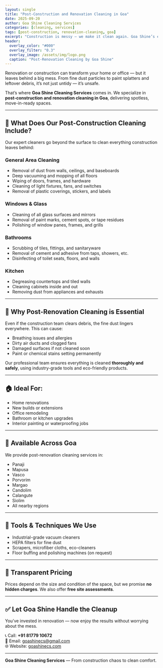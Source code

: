 ```yaml
---
layout: single
title: "Post-Construction and Renovation Cleaning in Goa"
date: 2025-09-20
author: Goa Shine Cleaning Services
categories: [cleaning, services]
tags: [post-construction, renovation-cleaning, goa]
excerpt: "Construction is messy — we make it clean again. Goa Shine’s expert post-renovation cleaning removes dust, debris, paint stains, and more."
header:
  overlay_color: "#000"
  overlay_filter: "0.3"
  overlay_image: /assets/img/logo.png
  caption: "Post-Renovation Cleaning by Goa Shine"
---
```


Renovation or construction can transform your home or office — but it leaves behind a big mess. From fine dust particles to paint splatters and leftover debris, it’s not just untidy — it’s unsafe.

That’s where **Goa Shine Cleaning Services** comes in. We specialize in **post-construction and renovation cleaning in Goa**, delivering spotless, move-in-ready spaces.

---

## 🧹 What Does Our Post-Construction Cleaning Include?

Our expert cleaners go beyond the surface to clean everything construction leaves behind:

### General Area Cleaning

- Removal of dust from walls, ceilings, and baseboards  
- Deep vacuuming and mopping of all floors  
- Wiping of doors, frames, and hardware  
- Cleaning of light fixtures, fans, and switches  
- Removal of plastic coverings, stickers, and labels  

### Windows & Glass

- Cleaning of all glass surfaces and mirrors  
- Removal of paint marks, cement spots, or tape residues  
- Polishing of window panes, frames, and grills  

### Bathrooms

- Scrubbing of tiles, fittings, and sanitaryware  
- Removal of cement and adhesive from taps, showers, etc.  
- Disinfecting of toilet seats, floors, and walls  

### Kitchen

- Degreasing countertops and tiled walls  
- Cleaning cabinets inside and out  
- Removing dust from appliances and exhausts  

---

## 🦠 Why Post-Renovation Cleaning is Essential

Even if the construction team clears debris, the fine dust lingers everywhere. This can cause:

- Breathing issues and allergies  
- Dirty air ducts and clogged fans  
- Damaged surfaces if not cleaned soon  
- Paint or chemical stains setting permanently  

Our professional team ensures everything is cleaned **thoroughly and safely**, using industry-grade tools and eco-friendly products.

---

## 🏠 Ideal For:

- Home renovations  
- New builds or extensions  
- Office remodeling  
- Bathroom or kitchen upgrades  
- Interior painting or waterproofing jobs  

---

## 📍 Available Across Goa

We provide post-renovation cleaning services in:

- Panaji  
- Mapusa  
- Vasco  
- Porvorim  
- Margao  
- Candolim  
- Calangute  
- Siolim  
- All nearby regions  

---

## 🧰 Tools & Techniques We Use

- Industrial-grade vacuum cleaners  
- HEPA filters for fine dust  
- Scrapers, microfiber cloths, eco-cleaners  
- Floor buffing and polishing machines (on request)

---

## 💸 Transparent Pricing

Prices depend on the size and condition of the space, but we promise **no hidden charges**. We also offer **free site assessments**.

---

## ✅ Let Goa Shine Handle the Cleanup

You’ve invested in renovation — now enjoy the results without worrying about the mess.

📞 Call: **+91 81779 10672**  
📧 Email: [goashinecs@gmail.com](mailto:goashinecs@gmail.com)  
🌐 Website: [goashinecs.com](https://goashinecs.com)

---

**Goa Shine Cleaning Services** — From construction chaos to clean comfort.
